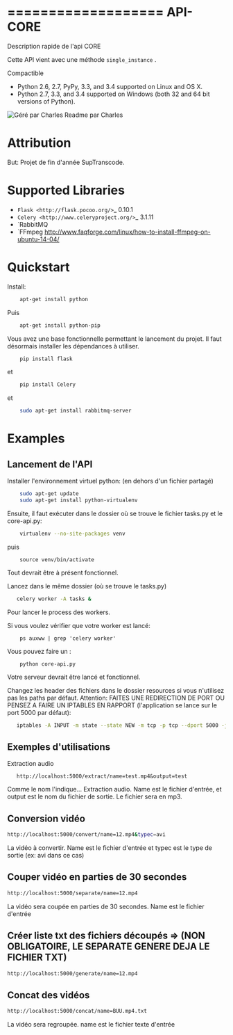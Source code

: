 ﻿===================
API-CORE
===================

Description rapide de l'api CORE

Cette API vient avec une méthode ``single_instance`` .

Compactible
* Python 2.6, 2.7, PyPy, 3.3, and 3.4 supported on Linux and OS X.
* Python 2.7, 3.3, and 3.4 supported on Windows (both 32 and 64 bit versions of Python).


![Géré par Charles](https://data.whicdn.com/images/222505936/superthumb.jpg) Readme par Charles


Attribution
===========

But: Projet de fin d'année SupTranscode.

Supported Libraries
===================

* `Flask <http://flask.pocoo.org/>`_ 0.10.1
* `Celery <http://www.celeryproject.org/>`_ 3.1.11
* `RabbitMQ
* `FFmpeg <http://www.faqforge.com/linux/how-to-install-ffmpeg-on-ubuntu-14-04/>

Quickstart
==========

Install:
```sh
    apt-get install python
```

Puis

```sh
    apt-get install python-pip
```
Vous avez une base fonctionnelle permettant le lancement du projet. Il faut désormais installer les dépendances à utiliser.

```sh
    pip install flask
```
et
```sh	
    pip install Celery
```
et
```sh
	sudo apt-get install rabbitmq-server
```


Examples
========

Lancement de l'API
-------------
Installer l'environnement virtuel python: (en dehors d'un fichier partagé)
```sh
	sudo apt-get update
	sudo apt-get install python-virtualenv
```
Ensuite, il faut exécuter dans le dossier où se trouve le fichier tasks.py et le core-api.py:
```sh
	virtualenv --no-site-packages venv
```
puis
```
	source venv/bin/activate
```

Tout devrait être à présent fonctionnel.

Lancez dans le même dossier (où se trouve le tasks.py)
```sh
   celery worker -A tasks &
```
Pour lancer le process des workers.

Si vous voulez vérifier que votre worker est lancé:
```
	ps auxww | grep 'celery worker' 
```
Vous pouvez faire un :
```
	python core-api.py
```
Votre serveur devrait être lancé et fonctionnel.

Changez les header des fichiers dans le dossier resources si vous n'utilisez pas les paths par défaut.
Attention: FAITES UNE REDIRECTION DE PORT OU PENSEZ A FAIRE UN IPTABLES EN RAPPORT (l'application se lance sur le port 5000 par défaut):

```sh
   iptables -A INPUT -m state --state NEW -m tcp -p tcp --dport 5000 -j ACCEPT
```
Exemples d'utilisations
---------------
Extraction audio

```web
   http://localhost:5000/extract/name=test.mp4&output=test
```
Comme le nom l'indique... Extraction audio. Name est le fichier d'entrée, et output est le nom du fichier de sortie. Le fichier sera en mp3. 

Conversion vidéo
-------------
```sh
http://localhost:5000/convert/name=12.mp4&typec=avi
```
La vidéo à convertir. Name est le fichier d'entrée et typec est le type de sortie (ex: avi dans ce cas)

Couper vidéo en parties de 30 secondes
-------------
```sh
http://localhost:5000/separate/name=12.mp4
```
La vidéo sera coupée en parties de 30 secondes. Name est le fichier d'entrée

Créer liste txt des fichiers découpés => (NON OBLIGATOIRE, LE SEPARATE GENERE DEJA LE FICHIER TXT)
-------------
```sh
http://localhost:5000/generate/name=12.mp4
```


Concat des vidéos
-------------
```sh
http://localhost:5000/concat/name=BUU.mp4.txt
```
La vidéo sera regroupée. name est le fichier texte d'entrée

